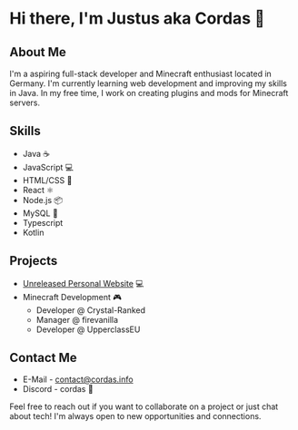 # Hi there, I'm Justus aka Cordas 👋

## About Me 

I'm a aspiring full-stack developer and Minecraft enthusiast located in Germany. I'm currently learning web development and improving my skills in Java. In my free time, I work on creating plugins and mods for Minecraft servers.

## Skills

- Java ☕
- JavaScript 💻
- HTML/CSS 🎨
- React ⚛️
- Node.js 📦
- MySQL 📀
- Typescript
- Kotlin

## Projects 

- [Unreleased Personal Website](https://cordas.info) 💻
- Minecraft Development 🎮
  - Developer @ Crystal-Ranked
  - Manager @ firevanilla
  - Developer @ UpperclassEU

## Contact Me

- E-Mail - contact@cordas.info
- Discord - cordas 💬

Feel free to reach out if you want to collaborate on a project or just chat about tech! I'm always open to new opportunities and connections.
